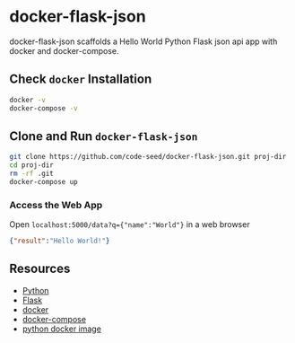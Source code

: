 # docker-flask-json
docker-flask-json scaffolds a Hello World Python Flask json api app with docker and docker-compose.

## Check `docker` Installation

```bash
docker -v
docker-compose -v
```

## Clone and Run `docker-flask-json`

```bash
git clone https://github.com/code-seed/docker-flask-json.git proj-dir
cd proj-dir
rm -rf .git
docker-compose up
```

### Access the Web App

Open `localhost:5000/data?q={"name":"World"}` in a web browser

```json
{"result":"Hello World!"}
```

## Resources
- [Python](https://www.python.org/)
- [Flask](http://flask.pocoo.org/)
- [docker](https://www.docker.com/)
- [docker-compose](https://docs.docker.com/compose/overview/)
- [python docker image](https://hub.docker.com/_/python/)
